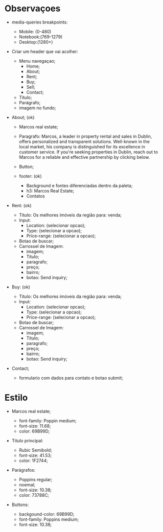 # Observaçoes

- media-queries breakpoints: 
    - Mobile: (0-480)
    - Notebook:(769-1279)
    - Desktop:(1280+)

- Criar um header que vai acolher:
    - Menu navegaçao;
        - Home;
        - About;
        - Rent;
        - Buy;
        - Sell;
        - Contact;
    - Titulo;
    - Parágrafo;
    - imagem no fundo;

- About; (ok)
    - Marcos real estate;
    - Paragrafo: Marcos, a leader in property rental and sales in Dublin, offers personalized and transparent solutions. Well-known in the local market, his company is distinguished for its excellence in customer service. If you're seeking properties in Dublin, reach out to Marcos for a reliable and effective partnership by clicking below.
    - Button;

    - footer: (ok)
        - Background e fontes diferenciadas dentro da paleta;
        - h3: Marcos Real Estate;
        - Contatos

- Rent: (ok)
    - Titulo: Os melhores imóveis da região para: venda;
    - Input:
        - Location: (selecionar opcao);
        - Type: (selecionar a opcao);
        - Price-range: (selecionar a opcao);
    - Botao de buscar;
    - Carrossel de Imagem:
        - imagem;
        - Titulo;
        - paragrafo;
        - preço;
        - bairro;
        - botao: Send inquiry;

- Buy: (ok)
    - Titulo: Os melhores imóveis da região para: venda;
    - Input:
        - Location: (selecionar opcao);
        - Type: (selecionar a opcao);
        - Price-range: (selecionar a opcao);
    - Botao de buscar;
    - Carrossel de Imagem:
        - imagem;
        - Titulo;
        - paragrafo;
        - preço;
        - bairro;
        - botao: Send inquiry;

- Contact;
    - formulario com dados para contato e botao submit;




# Estilo

- Marcos real estate;
    - font-family: Poppin medium;
    - font-size: 11.68;
    - color: 69B99D;

- Titulo principal:
    - Rubic Semibold;
    - font-size: 41.53;
    - color: 1F2744;

- Parágrafos:
    - Poppins regular;
    - noemal;
    - font-size:  10.38;
    - color: 73788C;

- Buttons:
    - backgound-color: 69B99D;
    - font-family: Poppins medium;
    - font-size: 10.38;
    
